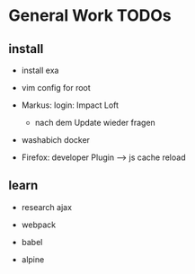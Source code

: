 # General Work TODOs

## install

- install exa

- vim config for root

- Markus: login: Impact Loft
    - nach dem Update wieder fragen

- washabich docker
- Firefox: developer Plugin --> js cache reload

## learn

- research ajax

- webpack

- babel

- alpine